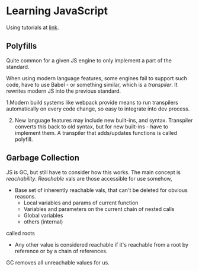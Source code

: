 # Learning JavaScript

Using tutorials at [link](https://javascript.info/).

## Polyfills

Quite common for a given JS engine to only implement a part
of the standard.

When using modern language features, some engines fail to
support such code, have to use Babel - or something similar,
which is a *transpiler*. It rewrites modern JS into the
previous standard.

1.Modern build systems like webpack provide means to run
transpilers automatically on every code change, so easy
to integrate into dev process.

2. New language features may include new built-ins, and
syntax. Transpiler converts this back to old syntax, but
for new built-ins - have to implement them. A transpiler
that adds/updates functions is called polyfill.

## Garbage Collection

JS is GC, but still have to consider how this works. The
main concept is *reachability*. *Reachable* vals are those
accessible for use somehow, 
- Base set of inherently reachable vals, that can't be
deleted for obvious reasons.
    - Local variables and params of current function
    - Variables and parameters on the current chain of
    nested calls
    - Global variables
    - others (internal)
    
called roots

- Any other value is considered reachable if it's reachable
from a root by reference or by a chain of references.

GC removes all unreachable values for us.

 

